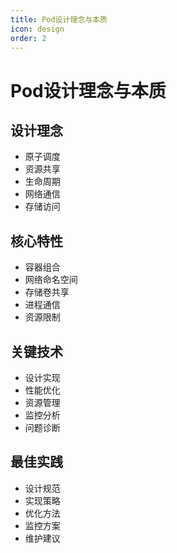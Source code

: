 ```yaml
---
title: Pod设计理念与本质
icon: design
order: 2
---
```


# Pod设计理念与本质

## 设计理念
- 原子调度
- 资源共享
- 生命周期
- 网络通信
- 存储访问

## 核心特性
- 容器组合
- 网络命名空间
- 存储卷共享
- 进程通信
- 资源限制

## 关键技术
- 设计实现
- 性能优化
- 资源管理
- 监控分析
- 问题诊断

## 最佳实践
- 设计规范
- 实现策略
- 优化方法
- 监控方案
- 维护建议
